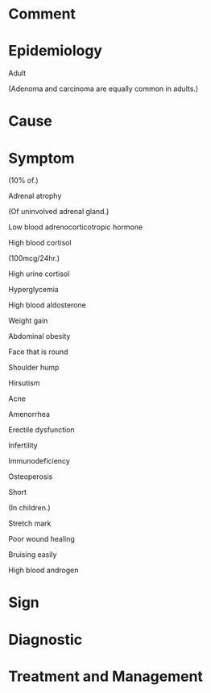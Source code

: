 # Comment

# Epidemiology

Adult

(Adenoma and carcinoma are equally common in adults.)

# Cause

# Symptom

(10% of.)

Adrenal atrophy

(Of uninvolved adrenal gland.)

Low blood adrenocorticotropic hormone

High blood cortisol

(100mcg/24hr.)

High urine cortisol

Hyperglycemia

High blood aldosterone

Weight gain

Abdominal obesity

Face that is round

Shoulder hump

Hirsutism

Acne

Amenorrhea

Erectile dysfunction

Infertility

Immunodeficiency

Osteoperosis

Short

(In children.)

Stretch mark

Poor wound healing

Bruising easily

High blood androgen

# Sign

# Diagnostic

# Treatment and Management
